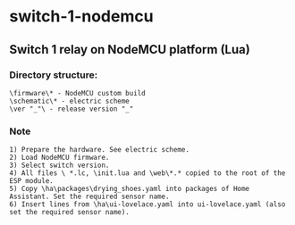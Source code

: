 # switch-1-nodemcu
Switch 1 relay on NodeMCU platform (Lua)
---
### Directory structure:
    \firmware\* - NodeMCU custom build
    \schematic\* - electric scheme
	\ver "_"\ - release version "_"

### Note
	1) Prepare the hardware. See electric scheme.
	2) Load NodeMCU firmware.
	3) Select switch version.
    4) All files \ *.lc, \init.lua and \web\*.* copied to the root of the ESP module.
    5) Copy \ha\packages\drying_shoes.yaml into packages of Home Assistant. Set the required sensor name.
    6) Insert lines from \ha\ui-lovelace.yaml into ui-lovelace.yaml (also set the required sensor name).
